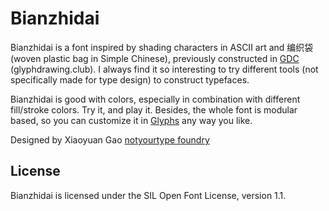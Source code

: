 # Bianzhidai 

Bianzhidai is a font inspired by shading characters in ASCII art and 编织袋 (woven plastic bag in Simple Chinese), previously constructed in [GDC](http://glyphdrawing.club) (glyphdrawing.club). I always find it so interesting to try different tools (not specifically made for type design) to construct typefaces.

Bianzhidai is good with colors, especially in combination with different fill/stroke colors. Try it, and play it. Besides, the whole font is modular based, so you can customize it in [Glyphs](https://glyphsapp.com/) any way you like.


Designed by Xiaoyuan Gao [notyourtype foundry](https://notyourtype.nl)

## License 

Bianzhidai is licensed under the SIL Open Font License, version 1.1.